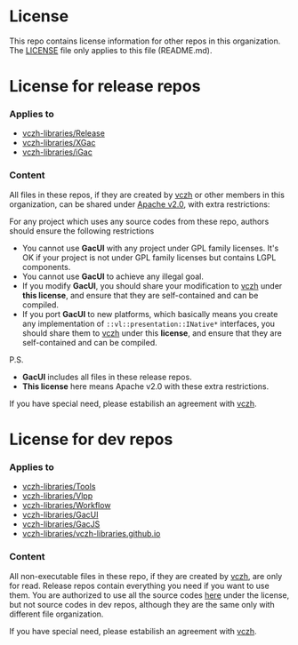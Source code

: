 # License

This repo contains license information for other repos in this organization. The [LICENSE](https://github.com/vczh-libraries/License/blob/master/LICENSE) file only applies to this file (README.md).

# License for release repos

### Applies to
- [vczh-libraries/Release](https://github.com/vczh-libraries/Release)
- [vczh-libraries/XGac](https://github.com/vczh-libraries/XGac)
- [vczh-libraries/iGac](https://github.com/vczh-libraries/iGac)

### Content

All files in these repos, if they are created by [vczh](https://github.com/vczh) or other members in this organization, can be shared under [Apache v2.0](https://github.com/vczh-libraries/License/blob/master/LICENSE_Apache_v2), with extra restrictions:

For any project which uses any source codes from these repo, authors should ensure the following restrictions
- You cannot use **GacUI** with any project under GPL family licenses. It's OK if your project is not under GPL family licenses but contains LGPL components.
- You cannot use **GacUI** to achieve any illegal goal.
- If you modify **GacUI**, you should share your modification to [vczh](https://github.com/vczh) under **this license**, and ensure that they are self-contained and can be compiled.
- If you port **GacUI** to new platforms, which basically means you create any implementation of `::vl::presentation::INative*` interfaces, you should share them to [vczh](https://github.com/vczh) under this **license**, and ensure that they are self-contained and can be compiled.

P.S.
- **GacUI** includes all files in these release repos.
- **This license** here means Apache v2.0 with these extra restrictions.

If you have special need, please estabilish an agreement with [vczh](https://github.com/vczh).

# License for dev repos

### Applies to
- [vczh-libraries/Tools](https://github.com/vczh-libraries/Tools)
- [vczh-libraries/Vlpp](https://github.com/vczh-libraries/Vlpp)
- [vczh-libraries/Workflow](https://github.com/vczh-libraries/Workflow)
- [vczh-libraries/GacUI](https://github.com/vczh-libraries/GacUI)
- [vczh-libraries/GacJS](https://github.com/vczh-libraries/GacJS)
- [vczh-libraries/vczh-libraries.github.io](https://github.com/vczh-libraries/vczh-libraries.github.io)

### Content

All non-executable files in these repo, if they are created by [vczh](https://github.com/vczh), are only for read. Release repos contain everything you need if you want to use them. You are authorized to use all the source codes [here](https://github.com/vczh-libraries/Release/tree/master/Import) under the license, but not source codes in dev repos, although they are the same only with different file organization.

If you have special need, please estabilish an agreement with [vczh](https://github.com/vczh).
